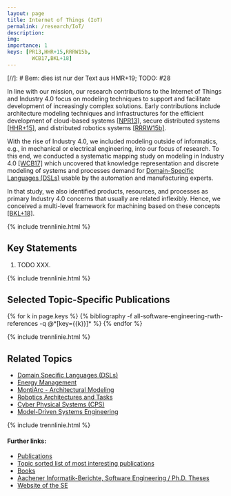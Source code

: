 ```yaml
---
layout: page
title: Internet of Things (IoT) 
permalink: /research/IoT/
description:
img:
importance: 1
keys: [PR13,HHR+15,RRRW15b,
        WCB17,BKL+18]
---
```


[//]: # Bem: dies ist nur der Text aus HMR+19; TODO: #28

In line with our mission, our research contributions to the Internet of
Things and Industry 4.0 focus on modeling techniques to support and
facilitate development of increasingly complex solutions. Early
contributions include architecture modeling techniques and infrastructures
for the efficient development of cloud-based systems [[NPR13]](#NPR13), secure
distributed systems [[HHR+15]](#HHR+15), and distributed robotics
systems [[RRRW15b]](#RRRW15b).

With the rise of Industry 4.0, we included modeling outside of informatics,
e.g., in mechanical or electrical engineering, into our focus of
research. To this end, we conducted a systematic mapping study on modeling
in Industry 4.0 [[WCB17]](#WCB17) which uncovered that knowledge representation
and discrete modeling of systems and processes demand for 
[Domain-Specific Languages (DSLs)](/research/Domain-Specific-Languages)
usable by the automation and manufacturing experts.

In that study, we also identified products, resources, and processes as
primary Industry 4.0 concerns that usually are related inflexibly. Hence, we
conceived a multi-level framework for machining based on these
concepts [[BKL+18]](#BKL+18).

{% include trennlinie.html %}

## Key Statements
1. TODO XXX.

{% include trennlinie.html %}

## Selected Topic-Specific Publications

<div class="publications">
  {% for k in page.keys %}
    {% bibliography -f all-software-engineering-rwth-references -q @*[key={{k}}]* %}
  {% endfor %}
</div>

{% include trennlinie.html %}

## Related Topics
- [Domain Specific Languages (DSLs)](/research/Domain-Specific-Languages)
- [Energy Management](/research/Energy-Management)
- [MontiArc - Architectural Modeling](/research/Software-Architecture)
- [Robotics Architectures and Tasks](/research/Robotics)
- [Cyber Physical Systems (CPS)](/research/Cyber-Physical-Systems)
- [Model-Driven Systems Engineering](/research/Model-Driven-Systems-Engineering)

{% include trennlinie.html %}

#### Further links:

- [Publications](/publications)
- [Topic sorted list of most interesting publications](/research)
- [Books](/books)
- [Aachener Informatik-Berichte, Software Engineering / Ph.D. Theses](/phdtheses)
- [Website of the SE](https://www.se-rwth.de)

